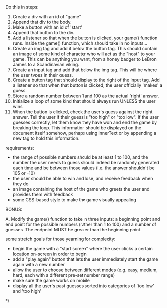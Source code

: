 Do this in steps:
1. Create a div with an id of "game"
2. Append that div to the body. 
3. Make a button with an id of 'start'
4. Append that button to the div.
5. Add a listener so that when the button is clicked,  your game() function runs.
Inside the game() function, which should take in no inputs...
6. Create an img tag and add it below the button tag. This should contain an image of some kind of character who will act as the "host" to your game. This can be anything you want, from a honey badger to LeBron James to a Scandinavian viking.
7. Create an input tag and add that below  the img tag. This will be where the user types in their guess.
8. Create a button tag that should display to the right of the input tag. 
Add a listener so that when that button is clicked, the user officially 'makes' a guess.
9. Store a random number between 1 and 100 as the actual 'right' answer.
10. Initialize a loop of some kind that should always run UNLESS the user wins
11. When the button is clicked, check the user's guess against the right answer. Tell the user if their guess is "too high" or "too low". If the user guesses correctly, let them know they have won and end the game by breaking the loop. This information should be displayed on the document itself somehow, perhaps using innerText or by appending a new tag to hold this information. 

requirements:
- the range of possible numbers should be at least 1 to 100, and the number the user needs to guess should indeed be randomly generated each time and be between those values (i.e. the answer shouldn't be 105 or -10)
- the user should be able to win and lose, and receive feedback when they do
- an image containing the host of the game who greets the user and provides them with feedback
- some CSS-based style to make the game visually appealing

BONUS:

A. Modify the game() function to take in three inputs: a beginning point and end point for the possible numbers (rather than 1 to 100) and a number of guesses. The endpoint MUST be greater than the beginning point.

some stretch goals for those yearning for complexity:
- begin the game with a "start screen" where the user clicks a certain location on-screen in order to begin
- add a "play again" button that lets the user immediately start the game again with a new number
- allow the user to choose between different modes (e.g. easy, medium, hard, each with a different pre-set number range)
- make sure the game works on mobile
- display all the user's past guesses sorted into categories of 'too low' and 'too high'

*/
